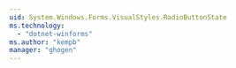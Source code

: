 ```yaml
---
uid: System.Windows.Forms.VisualStyles.RadioButtonState
ms.technology: 
  - "dotnet-winforms"
ms.author: "kempb"
manager: "ghogen"
---
```

